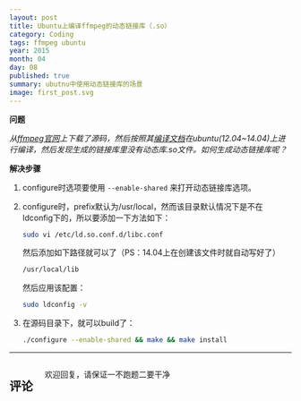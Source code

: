 ```yaml
---
layout: post
title: Ubuntu上编译ffmpeg的动态链接库（.so）
category: Coding
tags: ffmpeg ubuntu
year: 2015
month: 04
day: 08
published: true
summary: ubutnu中使用动态链接库的场景 
image: first_post.svg
---
```


**问题**

*从[ffmpeg官网](https://ffmpeg.org/)上下载了源码，然后按照其[编译文档](https://trac.ffmpeg.org/wiki/CompilationGuide/Ubuntu)在ubuntu(12.04~14.04)上进行编译，然后发现生成的链接库里没有动态库.so文件。如何生成动态链接库呢？*

**解决步骤**

1. configure时选项要使用 `--enable-shared` 来打开动态链接库选项。
2. configure时，prefix默认为/usr/local，然而该目录默认情况下是不在ldconfig下的，所以要添加一下方法如下：

    ```sh
    sudo vi /etc/ld.so.conf.d/libc.conf
    ```

    然后添加如下路径就可以了（PS：14.04上在创建该文件时就自动写好了）

    ```sh
    /usr/local/lib
    ```

    然后应用该配置：

    ```sh
    sudo ldconfig -v
    ```

3. 在源码目录下，就可以build了：

    ```sh
    ./configure --enable-shared && make && make install
    ```
    
------

<div class="row">   
    <div class="span9 columns">    
        <h2>评论</h2>
        <p>欢迎回复，请保证一不跑题二要干净</p>
        <div id="disqus_thread"></div>
        <script type="text/javascript">
            /* * * CONFIGURATION VARIABLES * * */
            var disqus_shortname = 'meshinestar';
            
            /* * * DON'T EDIT BELOW THIS LINE * * */
            (function() {
                var dsq = document.createElement('script'); dsq.type = 'text/javascript'; dsq.async = true;
                dsq.src = '//' + disqus_shortname + '.disqus.com/embed.js';
                (document.getElementsByTagName('head')[0] || document.getElementsByTagName('body')[0]).appendChild(dsq);
            })();
        </script>
        <noscript>Please enable JavaScript to view the <a href="https://disqus.com/?ref_noscript" rel="nofollow">comments powered by Disqus.</a></noscript>
    </div>
</div>
